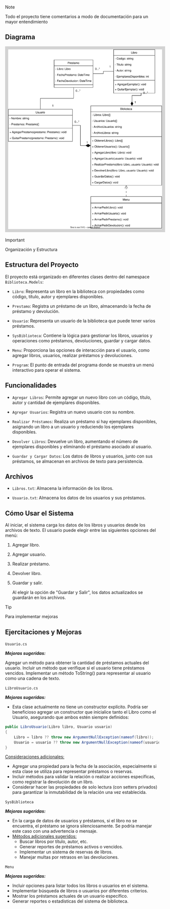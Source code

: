 > [!NOTE]
> Todo el proyecto tiene comentarios a modo de documentación para un mayor entendimiento

## Diagrama

<div align="center"> 
    <img src="../Biblioteca/Biblioteca/diagrama_biblioteca.svg" style="background-color: lightgray; padding: 10px;" />
</div>

> [!IMPORTANT]
> Organización y Estructura

## Estructura del Proyecto

El proyecto está organizado en diferentes clases dentro del namespace `Biblioteca.Models`:

- `Libro`: Representa un libro en la biblioteca con propiedades como código, título, autor y ejemplares disponibles.

- `Prestamo`: Registra un préstamo de un libro, almacenando la fecha de préstamo y devolución.

- `Usuario`: Representa un usuario de la biblioteca que puede tener varios préstamos.

- `SysBiblioteca`: Contiene la lógica para gestionar los libros, usuarios y operaciones como préstamos, devoluciones, guardar y cargar datos.

- `Menu`: Proporciona las opciones de interacción para el usuario, como agregar libros, usuarios, realizar préstamos y devoluciones.

- `Program`: El punto de entrada del programa donde se muestra un menú interactivo para operar el sistema.

## Funcionalidades

- `Agregar Libros`: Permite agregar un nuevo libro con un código, título, autor y cantidad de ejemplares disponibles.

- `Agregar Usuarios`: Registra un nuevo usuario con su nombre.

- `Realizar Préstamos`: Realiza un préstamo si hay ejemplares disponibles, asignando un libro a un usuario y reduciendo los ejemplares disponibles.

- `Devolver Libros`: Devuelve un libro, aumentando el número de ejemplares disponibles y eliminando el préstamo asociado al usuario.

- `Guardar y Cargar Datos`: Los datos de libros y usuarios, junto con sus préstamos, se almacenan en archivos de texto para persistencia.

## Archivos

- `Libros.txt`: Almacena la información de los libros.

- `Usuario.txt`: Almacena los datos de los usuarios y sus préstamos.

## Cómo Usar el Sistema

Al iniciar, el sistema carga los datos de los libros y usuarios desde los archivos de texto.
El usuario puede elegir entre las siguientes opciones del menú:

1. Agregar libro.
2. Agregar usuario.
3. Realizar préstamo.
4. Devolver libro.
5. Guardar y salir.

   Al elegir la opción de "Guardar y Salir", los datos actualizados se guardarán en los archivos.

> [!TIP]
> Para implementar mejoras

## Ejercitaciones y Mejoras

`Usuario.cs`

**_Mejoras sugeridas:_**

Agregar un método para obtener la cantidad de préstamos actuales del usuario.
Incluir un método que verifique si el usuario tiene préstamos vencidos.
Implementar un método ToString() para representar al usuario como una cadena de texto.

`LibroUsuario.cs`

**_Mejoras sugeridas:_**

- Esta clase actualmente no tiene un constructor explícito. Podría ser beneficioso agregar un constructor que inicialice tanto el Libro como el Usuario, asegurando que ambos estén siempre definidos:

```csharp
public LibroUsuario(Libro libro, Usuario usuario)
{
    Libro = libro ?? throw new ArgumentNullException(nameof(libro));
    Usuario = usuario ?? throw new ArgumentNullException(nameof(usuario));
}
```

<u>Consideraciones adicionales:</u>

- Agregar una propiedad para la fecha de la asociación, especialmente si esta clase se utiliza para representar préstamos o reservas.
- Incluir métodos para validar la relación o realizar acciones específicas, como registrar la devolución de un libro.
- Considerar hacer las propiedades de solo lectura (con setters privados) para garantizar la inmutabilidad de la relación una vez establecida.

`SysBiblioteca`

**_Mejoras sugeridas:_**

- En la carga de datos de usuarios y préstamos, si el libro no se encuentra, el préstamo se ignora silenciosamente. Se podría manejar este caso con una advertencia o mensaje.
- <u>Métodos adicionales sugeridos:</u>
  - Buscar libros por título, autor, etc.
  - Generar reportes de préstamos activos o vencidos.
  - Implementar un sistema de reservas de libros.
  - Manejar multas por retrasos en las devoluciones.

`Menu`

**_Mejoras sugeridas:_**

- Incluir opciones para listar todos los libros o usuarios en el sistema.
- Implementar búsqueda de libros o usuarios por diferentes criterios.
- Mostrar los préstamos actuales de un usuario específico.
- Generar reportes o estadísticas del sistema de biblioteca.
